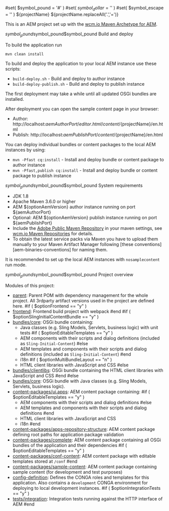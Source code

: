 #set( $symbol_pound = '#' )
#set( $symbol_dollar = '$' )
#set( $symbol_escape = '\' )
${projectName}
${projectName.replaceAll('.','=')}

This is an AEM project set up with the [wcm.io Maven Archetype for AEM][wcmio-maven-archetype-aem].


$symbol_pound$symbol_pound$symbol_pound Build and deploy

To build the application run

```
mvn clean install
```

To build and deploy the application to your local AEM instance use these scripts:

* `build-deploy.sh` - Build and deploy to author instance
* `build-deploy-publish.sh` - Build and deploy to publish instance

The first deployment may take a while until all updated OSGi bundles are installed.

After deployment you can open the sample content page in your browser:

* Author: http://localhost:${aemAuthorPort}/editor.html/content/${projectName}/en.html
* Publish: http://localhost:${aemPublishPort}/content/${projectName}/en.html

You can deploy individual bundles or content packages to the local AEM instances by using:

* `mvn -Pfast cq:install` - Install and deploy bundle or content package to author instance
* `mvn -Pfast,publish cq:install` - Install and deploy bundle or content package to publish instance

$symbol_pound$symbol_pound$symbol_pound System requirements

* JDK 1.8
* Apache Maven 3.6.0 or higher
* AEM ${optionAemVersion} author instance running on port ${aemAuthorPort}
* Optional: AEM ${optionAemVersion} publish instance running on port ${aemPublishPort}
* Include the [Adobe Public Maven Repository][adobe-public-maven-repo] in your maven settings, see [wcm.io Maven Repositories][wcmio-maven] for details.
* To obtain the latest service packs via Maven you have to upload them manually to your Maven Artifact Manager following [these conventions][aem-binaries-conventions] for naming them.

It is recommended to set up the local AEM instances with `nosamplecontent` run mode.


$symbol_pound$symbol_pound$symbol_pound Project overview

Modules of this project:

* [parent](parent/): Parent POM with dependency management for the whole project. All 3rdparty artifact versions used in the project are defined here.
#if ( $optionFrontend == "y" )
* [frontend](frontend/): Frontend build project with webpack
#end
#if ( $optionSlingInitialContentBundle == "y" )
* [bundles/core](bundles/core/): OSGi bundle containing:
  * Java classes (e.g. Sling Models, Servlets, business logic) with unit tests
#if ( $optionEditableTemplates == "y" )
  * AEM components with their scripts and dialog definitions (included as `Sling-Initial-Content`)
#else
  * AEM templates and components with their scripts and dialog definitions (included as `Sling-Initial-Content`)
#end
  * i18n
#if ( $optionMultiBundleLayout == "n" )
  * HTML client libraries with JavaScript and CSS
#else
* [bundles/clientlibs](bundles/clientlibs/): OSGi bundle containing the HTML client libraries with JavaScript and CSS
#end
#else
* [bundles/core](bundles/core/): OSGi bundle with Java classes (e.g. Sling Models, Servlets, business logic).
* [content-packages/ui.apps](content-packages/ui.apps/): AEM content package containing:
#if ( $optionEditableTemplates == "y" )
  * AEM components with their scripts and dialog definitions
#else
  * AEM templates and components with their scripts and dialog definitions
#end
  * HTML client libraries with JavaScript and CSS
  * i18n
#end
* [content-packages/apps-repository-structure](content-packages/apps-repository-structure/): AEM content package defining root paths for application package validation
* [content-packages/complete](content-packages/complete/): AEM content package containing all OSGi bundles of the application and their dependencies
#if ( $optionEditableTemplates == "y" )
* [content-packages/conf-content](content-packages/conf-content/): AEM content package with editable templates stored at `/conf`
#end
* [content-packages/sample-content](content-packages/sample-content/): AEM content package containing sample content (for development and test purposes)
* [config-definition](config-definition/): Defines the CONGA roles and templates for this application. Also contains a `development` CONGA environment for deploying to local development instances.
#if ( $optionIntegrationTests == "y" )
* [tests/integration](tests/integration/): Integration tests running against the HTTP interface of AEM
#end


[wcmio-maven-archetype-aem]: https://wcm.io/tooling/maven/archetypes/aem/
[adobe-public-maven-repo]: https://repo.adobe.com/nexus/content/groups/public/
[wcmio-maven]: https://wcm.io/maven.html
